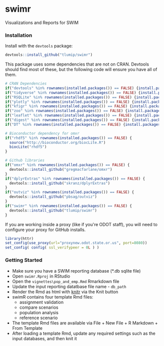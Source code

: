 # swimr
Visualizations and Reports for SWIM

### Installation
Install with the `devtools` package:

```r
devtools::install_github("tlumip/swimr")
```

This package uses some dependencies that are not on CRAN. Devtools should find most of these, 
but the following code will ensure you have all of them.

```r
# CRAN Dependencies
if("devtools" %in% rownames(installed.packages()) == FALSE) {install.packages("devtools")}
if("tidyverse" %in% rownames(installed.packages()) == FALSE) {install.packages("tidyverse")}
if("RSQLite" %in% rownames(installed.packages()) == FALSE) {install.packages("RSQLite")}
if("plotly" %in% rownames(installed.packages()) == FALSE) {install.packages("plotly")}
if("kfigr" %in% rownames(installed.packages()) == FALSE) {install.packages("kfigr")}
if("zoo" %in% rownames(installed.packages()) == FALSE) {install.packages("zoo")}
if("leaflet" %in% rownames(installed.packages()) == FALSE) {install.packages("leaflet")}
if("digest" %in% rownames(installed.packages()) == FALSE) {install.packages("digest")}
if("DT" %in% rownames(installed.packages()) == FALSE) {install.packages("DT")}

# Bioconductor dependency for omxr
if("rhdf5" %in% rownames(installed.packages()) == FALSE) {
  source("http://bioconductor.org/biocLite.R")
  biocLite("rhdf5")
}

# Github libraries
if("omxr" %in% rownames(installed.packages()) == FALSE) {
  devtools::install_github("gregmacfarlane/omxr")
}
if("dplyrExtras" %in% rownames(installed.packages()) == FALSE) {
  devtools::install_github("skranz/dplyrExtras")
}
if("outviz" %in% rownames(installed.packages()) == FALSE) {
  devtools::install_github("pbsag/outviz")
}
if("swimr" %in% rownames(installed.packages()) == FALSE) {
  devtools::install_github("tlumip/swimr")
}

```

If you are working inside a proxy (like if you're ODOT staff), you will need to
configure your proxy for GitHub installs.

```r
library(httr)
set_config(use_proxy(url="proxynew.odot.state.or.us", port=8080)) 
set_config( config( ssl_verifypeer = 0L ) )
```

### Getting Started
  - Make sure you have a SWIM reporting database (*.db sqlite file)
  - Open `swimr.Rproj` in RStudio
  - Open the `vignettes\pop_and_emp.Rmd` Rmarkdown file
  - Update the input reporting datatbase file name - `db_path`
  - Render the Rmd as html with [knitr](https://yihui.name/knitr/) via the Knit button
  - swimR contains four template Rmd files:
    - assignment validation
    - compare scenarios
    - population analysis
    - reference scenario
  - The template Rmd files are available via File + New File + R Markdown + From Template
  - After loading a template Rmd, update any required settings such as the input databases, and then knit it
